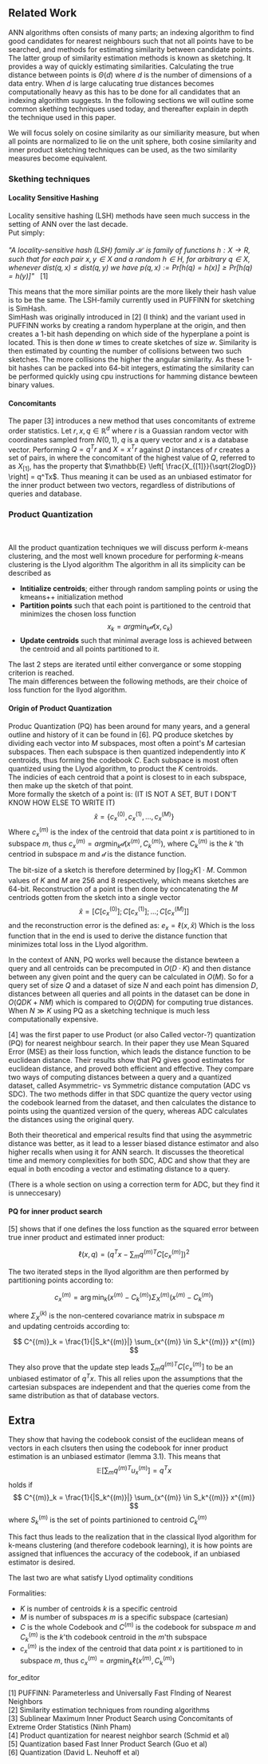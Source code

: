 ## Related Work
ANN algorithms often consists of many parts; an indexing algorithm to find good candidates for nearest neighbours such that not all points have to be searched, and methods for estimating similarity between candidate points.
The latter group of similarity estimation methods is known as sketching. It provides a way of quickly estimating similarities.
Calculating the true distance between points is $\Theta (d)$ where $d$ is the number of dimensions of a data entry. 
When $d$ is large calucating true distances becomes computationally heavy as this has to be done for all candidates that an indexing algorithm suggests.
In the following sections we will outline some common skething techniques used today, and thereafter explain in depth the technique used in this paper.

We will focus solely on cosine similarity as our similiarity measure, but when all points are normalized to lie on the unit sphere, both cosine similarity and inner product sketching techniques can be used, as the two similarity measures become equivalent.

### Skething techniques

#### Locality Sensitive Hashing

Locality sensitive hashing (LSH) methods have seen much success in the setting of ANN over the last decade.  
Put simply:  
<br>
*"A locality-sensitive hash (LSH) family $\mathcal{H}$ is family of functions $h : X \rightarrow R$,
such that for each pair $x, y \in X$ and a random $h \in H$, for arbitrary $q \in X$,
whenever $dist(q, x) \leq dist(q, y)$ we have $p(q, x) := Pr [h(q) = h(x)] \geq Pr [h(q) = h(y)]$"* &nbsp; [1]

This means that the more similiar points are the more likely their hash value is to be the same.
The LSH-family currently used in PUFFINN for sketching is SimHash.  
SimHash was originally introduced in [2] (I think) and the variant used in PUFFINN works by creating a random hyperplane at the origin, and then creates a 1-bit hash depending on which side of the hyperplane a point is located.
This is then done $w$ times to create sketches of size $w$.
Similarity is then estimated by counting the number of collisions between two such sketches. The more collisions the higher the angular similarity. As these 1-bit hashes can be packed into 64-bit integers, estimating the similarity can be performed quickly using cpu instructions for hamming distance bewteen binary values.


#### Concomitants 

The paper [3] introduces a new method that uses concomitants of extreme order statistics.
Let $r,x,q \in \mathbb{R}^d$ where $r$ is a Guassian random vector with coordinates sampled from $N(0,1)$, $q$ is a query vector and $x$ is a database vector.
Performing $Q = q^Tr$ and $X = x^Tr$  against $D$ instances of $r$ creates a set of pairs,
in where the concomitant of the highest value of $Q$,
referred to as $X_{[1]}$, has the property that $\mathbb{E} \left[ \frac{X_{[1]}}{\sqrt{2logD}} \right] = q^Tx$. Thus meaning it can be used as an unbiased estimator for the inner product between two vectors, regardless of distributions of queries and database.


### Product Quantization

<br>

All the product quantization techniques we will discuss perform _k_-means clustering, and the most well known procedure for performing _k_-means clustering is the Llyod algorithm
The algorithm in all its simplicity can be described as
- __Intitialize centroids__; either through random sampling points or using the kmeans++ initialization method  
- __Partition points__ such that each point is partitioned to the centroid that minimizes the chosen loss function $$x_{k}=arg\min_{k}\mathcal{d}(x,c_{k})$$
- __Update centroids__ such that minimal average loss is achieved between the centroid and all points partitioned to it.

The last 2 steps are iterated until either convergance or some stopping criterion is reached.  
The main differences between the following methods, are their choice of loss function for the llyod algorithm.

#### Origin of Product Quantization


Produc Quantization (PQ) has been around for many years, and a general outline and history of it can be found in [6].
PQ produce sketches by dividing each vector into $M$ subspaces, most often a point's $M$ cartesian subspaces.
Then each subspace is then quantized independently into $K$ centroids, thus forming the codebook $C$.
Each subspace is most often quantized using the Llyod algorithm, to product the $K$ centroids.  
The indicies of each centroid that a point is closest to in each subspace, then make up the sketch of that point.   
More formally the sketch of a point is: (IT IS NOT A SET, BUT I DON'T KNOW HOW ELSE TO WRITE IT)
$$ \hat{x} = \{ c_x^{(0)}, c_x^{(1)}, ..., c_x^{(M)}\}$$
Where $c^{(m)}_x$ is the index of the centroid that data point $x$ is partitioned to in subspace $m$, thus $c^{(m)}_x = arg\min_k\mathcal{d}(x^{(m)},C^{(m)}_k)$, where $C^{(m)}_k$ is the $k$ 'th centriod in subspace $m$ and $\mathcal{d}$ is the distance function.

The bit-size of a sketch is therefore determined by $\lceil \log_2 K \rceil \cdot  M$. Common values of $K$ and $M$ are $256$ and $8$ respectively, which means sketches are 64-bit.
Reconstruction of a point is then done by concatenating the $M$ centriods gotten from the sketch into a single vector 
$$\hat{x} = \left[ C[c^{(0)}_x];C[c^{(1)}_x];...;C[c^{(M)}_x]  \right]$$
and the reconstruction error is the defined as: $e_x = \ell(x, \hat{x})$ Which is the loss function that in the end is used to derive the distance function that minimizes total loss in the Llyod algorithm.

In the context of ANN, PQ works well because the distance bewteen a query and all centroids can be precomputed in $O(D \cdot K)$ and then distance between any given point and the query can be calculated in $O(M)$.
So for a query set of size $Q$ and a dataset of size $N$ and each point has dimension $D$, distances between all queries and all points in the dataset can be done in $O(Q  D  K + N  M)$ which is compared to $O(Q  D  N)$ for computing true distances.
When $N \gg K$ using PQ as a sketching technique is much less computationally expensive.

[4] was the first paper to use Product (or also Called vector-?) quantization (PQ) for nearest neighbour search.
In their paper they use Mean Squared Error (MSE) as their loss function, which leads the distance function to be euclidean distance.
Their results show that PQ gives good estimates for euclidean distance, and proved both efficient and effective. 
They compare two ways of computing distances between a query and a quantized dataset, called Asymmetric- vs Symmetric distance computation (ADC vs SDC).
The two methods differ in that SDC quantize the query vector using the codebook learned from the dataset, and then calculates the distance to points using the quantized version of the query, whereas ADC calculates the distances using the original query.

Both their theoretical and emperical results find that using the asymmetric distance was better, as it lead to a lesser biased distance estimator and also higher recalls when using it for ANN search.
It discusses the theoretical time and memory complexities for both SDC, ADC and show that they are equal in both encoding a vector and estimating distance to a query.

(There is a whole section on using a correction term for ADC, but they find it is unneccesary)



#### PQ for inner product search 


[5] shows that if one defines the loss function as the squared error between true inner product and estimated inner product:

$$ \ell(x,q) = \left(q^Tx - \sum_{m}{q^{(m)T}C[c_x^{(m)}]} \right)^2 $$

The two iterated steps in the llyod algorithm are then performed by partitioning points according to:

$$ c_x^{(m)} = \arg\min_k \left( x^{(m)} - C^{(m)}_k \right) \Sigma_X^{(m)} \left( x^{(m)} - C^{(m)}_k \right) $$

where $\Sigma_X^{(k)}$ is the non-centered covariance matrix in subspace $m$  
and updating centroids according to:

$$ C^{(m)}_k = \frac{1}{|S_k^{(m)}|} \sum_{x^{(m)} \in S_k^{(m)}} x^{(m)} $$

They also prove that the update step leads $\sum_{m}{q^{(m)T}C[c_x^{(m)}]}$ to be an unbiased estimator of $q^Tx$.
This all relies upon the assumptions that the cartesian subspaces are independent and that the queries come from the same distribution as that of database vectors.

## Extra
They show that having the codebook consist of the euclidean means of vectors in each clsuters then using the codebook for inner product estimation is an unbiased estimator (lemma 3.1).
This means that 
$$ \mathbb{E} \left[ \sum_{m}{q^{(m)T}u_x^{(m)}} \right] = q^Tx$$
holds if 
$$ C^{(m)}_k = \frac{1}{|S_k^{(m)}|} \sum_{x^{(m)} \in S_k^{(m)}} x^{(m)} $$
where $S_k^{(m)}$ is the set of points partinioned to centroid $C^{(m)}_k$

This fact thus leads to the realization that in the classical llyod algorithm for k-means clustering (and therefore codebook learning), it is how points are assigned that influences the accuracy of the codebook, if an unbiased estimator is desired.

The last two are what satisfy Llyod optimality conditions

Formalities:
- $K$ is number of centroids $k$ is a specific centroid
- $M$ is number of subspaces $m$ is a specific subspace (cartesian)
- $C$ is the whole Codebook and $C^{(m)}$ is the codebook for subspace $m$ and $C^{(m)}_k$ is the _k_'th codebook centroid in the _m_'th subspace
- $c^{(m)}_x$ is the index of the centroid that data point $x$ is partitioned to in subspace $m$, thus $c^{(m)}_x = arg\min_k\ell(x^{(m)},C^{(m)}_k)$


for_editor


[1] PUFFINN: Parameterless and Universally Fast FInding of Nearest Neighbors  
[2] Similarity estimation techniques from rounding algorithms  
[3] Sublinear Maximum Inner Product Search using Concomitants of Extreme Order Statistics (Ninh Pham)  
[4] Product quantization for nearest neighbor search (Schmid et al)  
[5] Quantization based Fast Inner Product Search (Guo et al)  
[6] Quantization (David L. Neuhoff et al)


